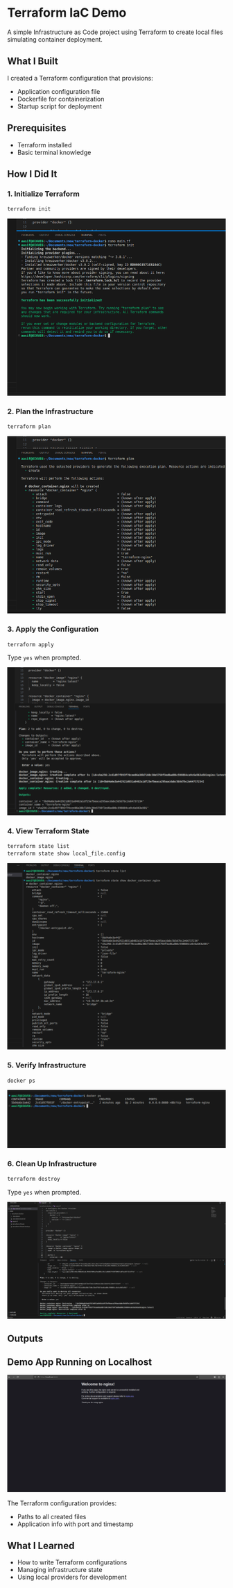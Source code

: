 # Terraform IaC Demo

A simple Infrastructure as Code project using Terraform to create local files simulating container deployment.

## What I Built

I created a Terraform configuration that provisions:
- Application configuration file
- Dockerfile for containerization
- Startup script for deployment

## Prerequisites

- Terraform installed
- Basic terminal knowledge

## How I Did It

### 1. Initialize Terraform
```bash
terraform init
```
![Architecture Diagram](images/init.png)

### 2. Plan the Infrastructure
```bash
terraform plan
```
![Architecture Diagram](images/plan.png)

### 3. Apply the Configuration
```bash
terraform apply
```
Type `yes` when prompted.

![Architecture Diagram](images/apply.png)


### 4. View Terraform State
```bash
terraform state list
terraform state show local_file.config
```
![Architecture Diagram](images/state.png)


### 5. Verify Infrastructure
```bash
docker ps
```
![Architecture Diagram](images/docker.png)

### 6. Clean Up Infrastructure
```bash
terraform destroy
```
Type `yes` when prompted.

![Architecture Diagram](images/destroy.png)



## Outputs

## Demo App Running on Localhost
![Architecture Diagram](images/localhost.png)

The Terraform configuration provides:
- Paths to all created files
- Application info with port and timestamp



## What I Learned

- How to write Terraform configurations
- Managing infrastructure state
- Using local providers for development

